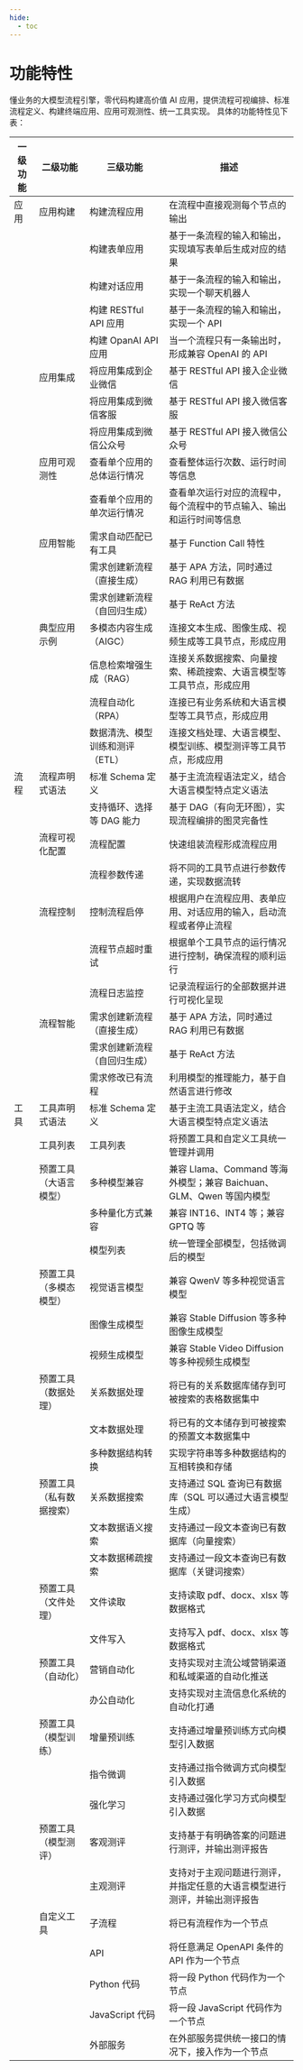 ```yaml
---
hide:
  - toc
---
```


# 功能特性

懂业务的大模型流程引擎，零代码构建高价值 AI 应用，提供流程可视编排、标准流程定义、构建终端应用、应用可观测性、统一工具实现。
具体的功能特性见下表：

| 一级功能 | 二级功能                 | 三级功能                        | 描述                                                         |
| -------- | ------------------------ | ------------------------------- | ------------------------------------------------------------ |
| 应用     | 应用构建                 | 构建流程应用                    | 在流程中直接观测每个节点的输出                               |
|          |                          | 构建表单应用                    | 基于一条流程的输入和输出，实现填写表单后生成对应的结果       |
|          |                          | 构建对话应用                    | 基于一条流程的输入和输出，实现一个聊天机器人                 |
|          |                          | 构建 RESTful API 应用           | 基于一条流程的输入和输出，实现一个 API                       |
|          |                          | 构建 OpanAI API 应用            | 当一个流程只有一条输出时，形成兼容 OpenAI 的 API             |
|          | 应用集成                 | 将应用集成到企业微信            | 基于 RESTful API 接入企业微信                                |
|          |                          | 将应用集成到微信客服            | 基于 RESTful API 接入微信客服                                |
|          |                          | 将应用集成到微信公众号          | 基于 RESTful API 接入微信公众号                              |
|          | 应用可观测性             | 查看单个应用的总体运行情况      | 查看整体运行次数、运行时间等信息                             |
|          |                          | 查看单个应用的单次运行情况      | 查看单次运行对应的流程中，每个流程中的节点输入、输出和运行时间等信息 |
|          | 应用智能                 | 需求自动匹配已有工具            | 基于 Function Call 特性                                      |
|          |                          | 需求创建新流程（直接生成）      | 基于 APA 方法，同时通过 RAG 利用已有数据                     |
|          |                          | 需求创建新流程（自回归生成）    | 基于 ReAct 方法                                              |
|          | 典型应用示例             | 多模态内容生成（AIGC）          | 连接文本生成、图像生成、视频生成等工具节点，形成应用         |
|          |                          | 信息检索增强生成（RAG）         | 连接关系数据搜索、向量搜索、稀疏搜索、大语言模型等工具节点，形成应用 |
|          |                          | 流程自动化（RPA）               | 连接已有业务系统和大语言模型等工具节点，形成应用             |
|          |                          | 数据清洗、模型训练和测评（ETL） | 连接文档处理、大语言模型、模型训练、模型测评等工具节点，形成应用 |
| 流程     | 流程声明式语法           | 标准 Schema 定义                | 基于主流流程语法定义，结合大语言模型特点定义语法             |
|          |                          | 支持循环、选择等 DAG 能力       | 基于 DAG（有向无环图），实现流程编排的图灵完备性             |
|          | 流程可视化配置           | 流程配置                        | 快速组装流程形成流程应用                                     |
|          |                          | 流程参数传递                    | 将不同的工具节点进行参数传递，实现数据流转                   |
|          | 流程控制                 | 控制流程启停                    | 根据用户在流程应用、表单应用、对话应用的输入，启动流程或者停止流程 |
|          |                          | 流程节点超时重试                | 根据单个工具节点的运行情况进行控制，确保流程的顺利运行       |
|          |                          | 流程日志监控                    | 记录流程运行的全部数据并进行可视化呈现                       |
|          | 流程智能                 | 需求创建新流程（直接生成）      | 基于 APA 方法，同时通过 RAG 利用已有数据                     |
|          |                          | 需求创建新流程（自回归生成）    | 基于 ReAct 方法                                              |
|          |                          | 需求修改已有流程                | 利用模型的推理能力，基于自然语言进行修改                     |
| 工具     | 工具声明式语法           | 标准 Schema 定义                | 基于主流工具语法定义，结合大语言模型特点定义语法             |
|          | 工具列表                 | 工具列表                        | 将预置工具和自定义工具统一管理并调用                         |
|          | 预置工具（大语言模型）   | 多种模型兼容                    | 兼容 Llama、Command 等海外模型；兼容 Baichuan、GLM、Qwen 等国内模型 |
|          |                          | 多种量化方式兼容                | 兼容 INT16、INT4 等；兼容 GPTQ 等                            |
|          |                          | 模型列表                        | 统一管理全部模型，包括微调后的模型                           |
|          | 预置工具（多模态模型）   | 视觉语言模型                    | 兼容 QwenV 等多种视觉语言模型                                |
|          |                          | 图像生成模型                    | 兼容 Stable Diffusion 等多种图像生成模型                     |
|          |                          | 视频生成模型                    | 兼容 Stable Video Diffusion 等多种视频生成模型               |
|          | 预置工具（数据处理）     | 关系数据处理                    | 将已有的关系数据库储存到可被搜索的表格数据集中               |
|          |                          | 文本数据处理                    | 将已有的文本储存到可被搜索的预置文本数据集中                 |
|          |                          | 多种数据结构转换                | 实现字符串等多种数据结构的互相转换和存储                     |
|          | 预置工具（私有数据搜索） | 关系数据搜索                    | 支持通过 SQL 查询已有数据库（SQL 可以通过大语言模型生成）    |
|          |                          | 文本数据语义搜索                | 支持通过一段文本查询已有数据库（向量搜索）                   |
|          |                          | 文本数据稀疏搜索                | 支持通过一段文本查询已有数据库（关键词搜索）                 |
|          | 预置工具（文件处理）     | 文件读取                        | 支持读取 pdf、docx、xlsx 等数据格式                          |
|          |                          | 文件写入                        | 支持写入 pdf、docx、xlsx 等数据格式                          |
|          | 预置工具（自动化）       | 营销自动化                      | 支持实现对主流公域营销渠道和私域渠道的自动化推送             |
|          |                          | 办公自动化                      | 支持实现对主流信息化系统的自动化打通                         |
|          | 预置工具（模型训练）     | 增量预训练                      | 支持通过增量预训练方式向模型引入数据                         |
|          |                          | 指令微调                        | 支持通过指令微调方式向模型引入数据                           |
|          |                          | 强化学习                        | 支持通过强化学习方式向模型引入数据                           |
|          | 预置工具（模型测评）     | 客观测评                        | 支持基于有明确答案的问题进行测评，并输出测评报告             |
|          |                          | 主观测评                        | 支持对于主观问题进行测评，并指定任意的大语言模型进行测评，并输出测评报告 |
|          | 自定义工具               | 子流程                          | 将已有流程作为一个节点                                       |
|          |                          | API                             | 将任意满足 OpenAPI 条件的 API 作为一个节点                   |
|          |                          | Python 代码                     | 将一段 Python 代码作为一个节点                               |
|          |                          | JavaScript 代码                 | 将一段 JavaScript 代码作为一个节点                           |
|          |                          | 外部服务                        | 在外部服务提供统一接口的情况下，接入作为一个节点             |
